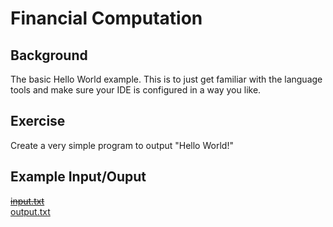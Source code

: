 # Financial Computation

## Background

The basic Hello World example. This is to just get familiar with the language tools and make sure your IDE is configured in a way you like.

## Exercise

Create a very simple program to output "Hello World!"

## Example Input/Ouput

~~[input.txt](input.txt)~~  
[output.txt](output.txt)

